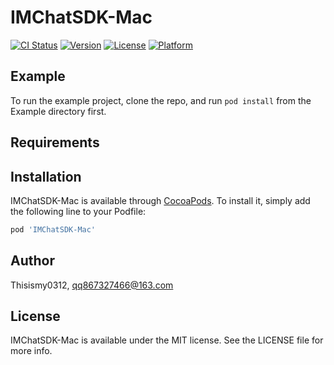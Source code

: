# IMChatSDK-Mac

[![CI Status](https://img.shields.io/travis/Thisismy0312/IMChatSDK-Mac.svg?style=flat)](https://travis-ci.org/Thisismy0312/IMChatSDK-Mac)
[![Version](https://img.shields.io/cocoapods/v/IMChatSDK-Mac.svg?style=flat)](https://cocoapods.org/pods/IMChatSDK-Mac)
[![License](https://img.shields.io/cocoapods/l/IMChatSDK-Mac.svg?style=flat)](https://cocoapods.org/pods/IMChatSDK-Mac)
[![Platform](https://img.shields.io/cocoapods/p/IMChatSDK-Mac.svg?style=flat)](https://cocoapods.org/pods/IMChatSDK-Mac)

## Example

To run the example project, clone the repo, and run `pod install` from the Example directory first.

## Requirements

## Installation

IMChatSDK-Mac is available through [CocoaPods](https://cocoapods.org). To install
it, simply add the following line to your Podfile:

```ruby
pod 'IMChatSDK-Mac'
```

## Author

Thisismy0312, qq867327466@163.com

## License

IMChatSDK-Mac is available under the MIT license. See the LICENSE file for more info.
